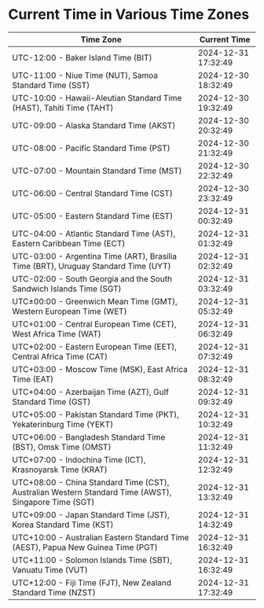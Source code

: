 # Current Time in Various Time Zones

| Time Zone | Current Time |
|-----------|--------------|
| UTC-12:00 - Baker Island Time (BIT) | 2024-12-31 17:32:49 |
| UTC-11:00 - Niue Time (NUT), Samoa Standard Time (SST) | 2024-12-30 18:32:49 |
| UTC-10:00 - Hawaii-Aleutian Standard Time (HAST), Tahiti Time (TAHT) | 2024-12-30 19:32:49 |
| UTC-09:00 - Alaska Standard Time (AKST) | 2024-12-30 20:32:49 |
| UTC-08:00 - Pacific Standard Time (PST) | 2024-12-30 21:32:49 |
| UTC-07:00 - Mountain Standard Time (MST) | 2024-12-30 22:32:49 |
| UTC-06:00 - Central Standard Time (CST) | 2024-12-30 23:32:49 |
| UTC-05:00 - Eastern Standard Time (EST) | 2024-12-31 00:32:49 |
| UTC-04:00 - Atlantic Standard Time (AST), Eastern Caribbean Time (ECT) | 2024-12-31 01:32:49 |
| UTC-03:00 - Argentina Time (ART), Brasília Time (BRT), Uruguay Standard Time (UYT) | 2024-12-31 02:32:49 |
| UTC-02:00 - South Georgia and the South Sandwich Islands Time (SGT) | 2024-12-31 03:32:49 |
| UTC±00:00 - Greenwich Mean Time (GMT), Western European Time (WET) | 2024-12-31 05:32:49 |
| UTC+01:00 - Central European Time (CET), West Africa Time (WAT) | 2024-12-31 06:32:49 |
| UTC+02:00 - Eastern European Time (EET), Central Africa Time (CAT) | 2024-12-31 07:32:49 |
| UTC+03:00 - Moscow Time (MSK), East Africa Time (EAT) | 2024-12-31 08:32:49 |
| UTC+04:00 - Azerbaijan Time (AZT), Gulf Standard Time (GST) | 2024-12-31 09:32:49 |
| UTC+05:00 - Pakistan Standard Time (PKT), Yekaterinburg Time (YEKT) | 2024-12-31 10:32:49 |
| UTC+06:00 - Bangladesh Standard Time (BST), Omsk Time (OMST) | 2024-12-31 11:32:49 |
| UTC+07:00 - Indochina Time (ICT), Krasnoyarsk Time (KRAT) | 2024-12-31 12:32:49 |
| UTC+08:00 - China Standard Time (CST), Australian Western Standard Time (AWST), Singapore Time (SGT) | 2024-12-31 13:32:49 |
| UTC+09:00 - Japan Standard Time (JST), Korea Standard Time (KST) | 2024-12-31 14:32:49 |
| UTC+10:00 - Australian Eastern Standard Time (AEST), Papua New Guinea Time (PGT) | 2024-12-31 16:32:49 |
| UTC+11:00 - Solomon Islands Time (SBT), Vanuatu Time (VUT) | 2024-12-31 16:32:49 |
| UTC+12:00 - Fiji Time (FJT), New Zealand Standard Time (NZST) | 2024-12-31 17:32:49 |
